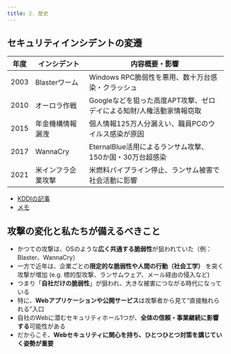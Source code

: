 ```yaml
---
title: 2. 歴史
---
```


## セキュリティインシデントの変遷

| 年度 | インシデント | 内容概要・影響 |
|------|--------------|----------------|
| 2003 | Blasterワーム | Windows RPC脆弱性を悪用、数十万台感染・クラッシュ |
| 2010 | オーロラ作戦 | Googleなどを狙った高度APT攻撃、ゼロデイによる知財/人権活動家情報窃取 |
| 2015 | 年金機構情報漏洩 | 個人情報125万人分漏えい、職員PCのウイルス感染が原因 |
| 2017 | WannaCry | EternalBlue活用によるランサム攻撃、150か国・30万台超感染 |
| 2021 | 米インフラ企業攻撃 | 米燃料パイプライン停止、ランサム被害で社会活動に影響 |

- [KDDIの記事](https://biz.kddi.com/content/column/managed_zerotrust/zerotrust_blog_02/)
- <a href="/page/history/memo.html" target="_blank">メモ</a>

## 攻撃の変化と私たちが備えるべきこと

- かつての攻撃は、OSのような**広く共通する脆弱性**が狙われていた（例：Blaster、WannaCry）
- 一方で近年は、企業ごとの**限定的な脆弱性や人間の行動（社会工学）** を突く攻撃が増加 (e.g. 標的型攻撃、ランサムウェア、メール経由の侵入など)
- つまり「**自社だけの脆弱性**」が狙われ、大きな被害につながる時代になっている
- 特に、**Webアプリケーションや公開サービス**は攻撃者から見て“直接触れられる”入口
- 自社のWebに潜むセキュリティホール1つが、**全体の信頼・事業継続に影響する**可能性がある
- だからこそ、**Webセキュリティに関心を持ち、ひとつひとつ対策を講じていく姿勢が重要**


